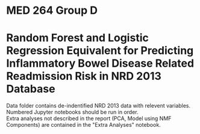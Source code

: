 # MED 264 Group D
# Random Forest and Logistic Regression Equivalent for Predicting Inflammatory Bowel Disease Related Readmission Risk in NRD 2013 Database

Data folder contains de-indentified NRD 2013 data with relevent variables.  
Numbered Jupyter notebooks should be run in order.  
Extra analyses not described in the report (PCA, Model using NMF Components) are contained in the "Extra Analyses" notebook.
